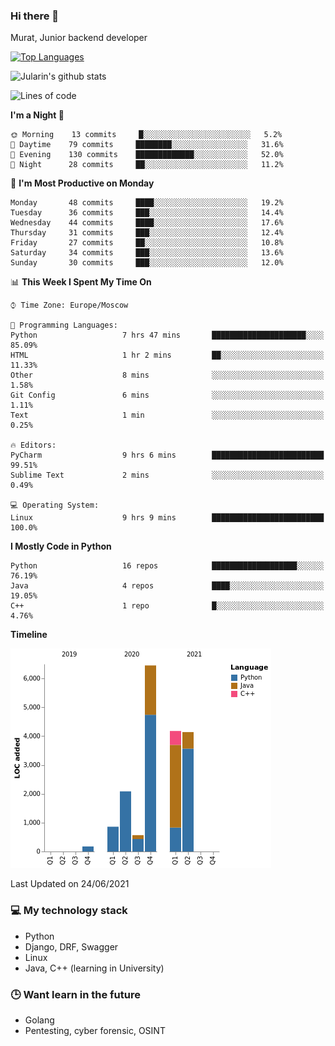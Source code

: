 ### Hi there 👋

Murat, Junior backend developer

[![Top Languages](https://github-readme-stats.vercel.app/api/top-langs/?username=Jularin&layout=compact)]()

![Jularin's github stats](https://github-readme-stats.vercel.app/api?username=Jularin&show_icons=true&include_all_commits=true&count_private=true)

<!--START_SECTION:waka-->
![Lines of code](https://img.shields.io/badge/From%20Hello%20World%20I%27ve%20Written-18454%20lines%20of%20code-blue)

**I'm a Night 🦉** 

```text
🌞 Morning    13 commits     █░░░░░░░░░░░░░░░░░░░░░░░░   5.2% 
🌆 Daytime    79 commits     ████████░░░░░░░░░░░░░░░░░   31.6% 
🌃 Evening    130 commits    █████████████░░░░░░░░░░░░   52.0% 
🌙 Night      28 commits     ██░░░░░░░░░░░░░░░░░░░░░░░   11.2%

```
📅 **I'm Most Productive on Monday** 

```text
Monday       48 commits     ████░░░░░░░░░░░░░░░░░░░░░   19.2% 
Tuesday      36 commits     ███░░░░░░░░░░░░░░░░░░░░░░   14.4% 
Wednesday    44 commits     ████░░░░░░░░░░░░░░░░░░░░░   17.6% 
Thursday     31 commits     ███░░░░░░░░░░░░░░░░░░░░░░   12.4% 
Friday       27 commits     ██░░░░░░░░░░░░░░░░░░░░░░░   10.8% 
Saturday     34 commits     ███░░░░░░░░░░░░░░░░░░░░░░   13.6% 
Sunday       30 commits     ███░░░░░░░░░░░░░░░░░░░░░░   12.0%

```


📊 **This Week I Spent My Time On** 

```text
⌚︎ Time Zone: Europe/Moscow

💬 Programming Languages: 
Python                   7 hrs 47 mins       █████████████████████░░░░   85.09% 
HTML                     1 hr 2 mins         ██░░░░░░░░░░░░░░░░░░░░░░░   11.33% 
Other                    8 mins              ░░░░░░░░░░░░░░░░░░░░░░░░░   1.58% 
Git Config               6 mins              ░░░░░░░░░░░░░░░░░░░░░░░░░   1.11% 
Text                     1 min               ░░░░░░░░░░░░░░░░░░░░░░░░░   0.25%

🔥 Editors: 
PyCharm                  9 hrs 6 mins        █████████████████████████   99.51% 
Sublime Text             2 mins              ░░░░░░░░░░░░░░░░░░░░░░░░░   0.49%

💻 Operating System: 
Linux                    9 hrs 9 mins        █████████████████████████   100.0%

```

**I Mostly Code in Python** 

```text
Python                   16 repos            ███████████████████░░░░░░   76.19% 
Java                     4 repos             ████░░░░░░░░░░░░░░░░░░░░░   19.05% 
C++                      1 repo              █░░░░░░░░░░░░░░░░░░░░░░░░   4.76%

```


**Timeline**

![Chart not found](https://raw.githubusercontent.com/Jularin/Jularin/main/charts/bar_graph.png) 


 Last Updated on 24/06/2021
<!--END_SECTION:waka-->

### 💻 My technology stack
 - Python
 - Django, DRF, Swagger
 - Linux 
 - Java, C++ (learning in University)

### 🕒 Want learn in the future
 - Golang
 - Pentesting, cyber forensic, OSINT
